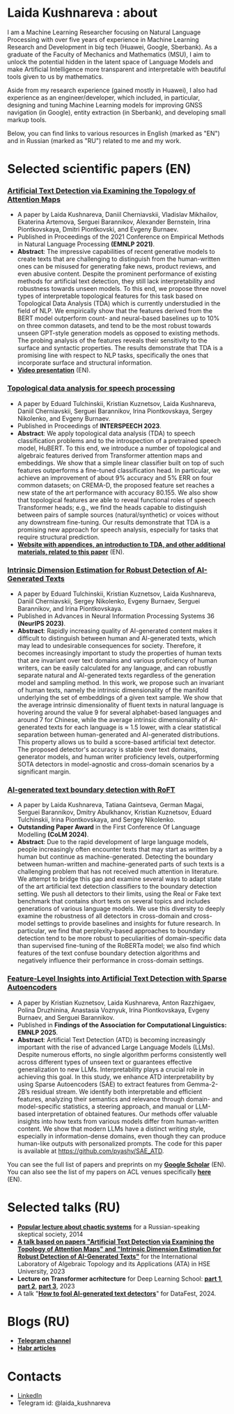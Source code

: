 # Laida Kushnareva : about

I am a Machine Learning Researcher focusing on Natural Language Processing with over five years of experience in Machine Learning Research and Development in big tech (Huawei, Google, Sberbank). As a graduate of the Faculty of Mechanics and Mathematics (MSU), I aim to unlock the potential hidden in the latent space of Language Models and make Artificial Intelligence more transparent and interpretable with beautiful tools given to us by mathematics. 

Aside from my research experience (gained mostly in Huawei), I also had experience as an engineer/developer, which included, in particular, designing and tuning Machine Learning models for improving GNSS navigation (in Google), entity extraction (in Sberbank), and developing small markup tools.

Below, you can find links to various resources in English (marked as "EN") and in Russian (marked as "RU") related to me and my work.

# Selected scientific papers (EN)

### [**Artificial Text Detection via Examining the Topology of Attention Maps**](https://aclanthology.org/2021.emnlp-main.50/)

- A paper by Laida Kushnareva, Daniil Cherniavskii, Vladislav Mikhailov, Ekaterina Artemova, Serguei Barannikov, Alexander Bernstein, Irina Piontkovskaya, Dmitri Piontkovski, and Evgeny Burnaev.
- Published in Proceedings of the 2021 Conference on Empirical Methods in Natural Language Processing **(EMNLP 2021)**.
- **Abstract**: The impressive capabilities of recent generative models to create texts that are challenging to distinguish from the human-written ones can be misused for generating fake news, product reviews, and even abusive content. Despite the prominent performance of existing methods for artificial text detection, they still lack interpretability and robustness towards unseen models. To this end, we propose three novel types of interpretable topological features for this task based on Topological Data Analysis (TDA) which is currently understudied in the field of NLP. We empirically show that the features derived from the BERT model outperform count- and neural-based baselines up to 10\% on three common datasets, and tend to be the most robust towards unseen GPT-style generation models as opposed to existing methods. The probing analysis of the features reveals their sensitivity to the surface and syntactic properties. The results demonstrate that TDA is a promising line with respect to NLP tasks, specifically the ones that incorporate surface and structural information.
- [**Video presentation**](https://aclanthology.org/2021.emnlp-main.50.mp4) (EN).

### [**Topological data analysis for speech processing**](https://www.isca-archive.org/interspeech_2023/tulchinskii23_interspeech.pdf)

- A paper by Eduard Tulchinskii, Kristian Kuznetsov, Laida Kushnareva, Daniil Cherniavskii, Serguei Barannikov, Irina Piontkovskaya, Sergey Nikolenko, and Evgeny Burnaev.
- Published in Proceedings of **INTERSPEECH 2023**.
- **Abstract**: We apply topological data analysis (TDA) to speech classification problems and to the introspection of a pretrained speech model, HuBERT. To this end, we introduce a number of topological and algebraic features derived from Transformer attention maps and embeddings. We show that a simple linear classifier built on top of such features outperforms a fine-tuned classification head. In particular, we achieve an improvement of about 9% accuracy and 5% ERR on four common datasets; on CREMA-D, the proposed feature set reaches a new state of the art performance with accuracy 80.155. We also show that topological features are able to reveal functional roles of speech Transformer heads; e.g., we find the heads capable to distinguish between pairs of sample sources (natural/synthetic) or voices without any downstream fine-tuning. Our results demonstrate that TDA is a promising new approach for speech analysis, especially for tasks that require structural prediction.
- [**Website with appendices, an introduction to TDA, and other additional materials, related to this paper**](https://topohubert.github.io/speech-topology-webpages/) (EN).

### [**Intrinsic Dimension Estimation for Robust Detection of AI-Generated Texts**](https://proceedings.neurips.cc/paper_files/paper/2023/hash/7baa48bc166aa2013d78cbdc15010530-Abstract-Conference.html)

- A paper by Eduard Tulchinskii, Kristian Kuznetsov, Laida Kushnareva, Daniil Cherniavskii, Sergey Nikolenko, Evgeny Burnaev, Serguei Barannikov, and Irina Piontkovskaya.
- Published in Advances in Neural Information Processing Systems 36 **(NeurIPS 2023)**.
- **Abstract**: Rapidly increasing quality of AI-generated content makes it difficult to distinguish between human and AI-generated texts, which may lead to undesirable consequences for society. Therefore, it becomes increasingly important to study the properties of human texts that are invariant over text domains and various proficiency of human writers, can be easily calculated for any language, and can robustly separate natural and AI-generated texts regardless of the generation model and sampling method. In this work, we propose such an invariant of human texts, namely the intrinsic dimensionality of the manifold underlying the set of embeddings of a given text sample. We show that the average intrinsic dimensionality of fluent texts in natural language is hovering around the value 9 for several alphabet-based languages and around 7 for Chinese, while the average intrinsic dimensionality of AI-generated texts for each language is ≈ 1.5 lower, with a clear statistical separation between human-generated and AI-generated distributions. This property allows us to build a score-based artificial text detector. The proposed detector's accuracy is stable over text domains, generator models, and human writer proficiency levels, outperforming SOTA detectors in model-agnostic and cross-domain scenarios by a significant margin.

### [**AI-generated text boundary detection with RoFT**](https://arxiv.org/abs/2311.08349)

- A paper by Laida Kushnareva, Tatiana Gaintseva, German Magai, Serguei Barannikov, Dmitry Abulkhanov, Kristian Kuznetsov, Eduard Tulchinskii, Irina Piontkovskaya, and Sergey Nikolenko.
- **Outstanding Paper Award** in the First Conference Of Language Modelling **(CoLM 2024)**.
- **Abstract**: Due to the rapid development of large language models, people increasingly often encounter texts that may start as written by a human but continue as machine-generated. Detecting the boundary between human-written and machine-generated parts of such texts is a challenging problem that has not received much attention in literature. We attempt to bridge this gap and examine several ways to adapt state of the art artificial text detection classifiers to the boundary detection setting. We push all detectors to their limits, using the Real or Fake text benchmark that contains short texts on several topics and includes generations of various language models. We use this diversity to deeply examine the robustness of all detectors in cross-domain and cross-model settings to provide baselines and insights for future research. In particular, we find that perplexity-based approaches to boundary detection tend to be more robust to peculiarities of domain-specific data than supervised fine-tuning of the RoBERTa model; we also find which features of the text confuse boundary detection algorithms and negatively influence their performance in cross-domain settings.

### [**Feature-Level Insights into Artificial Text Detection with Sparse Autoencoders**](https://aclanthology.org/2025.findings-acl.1321/)

- A paper by Kristian Kuznetsov, Laida Kushnareva, Anton Razzhigaev, Polina Druzhinina, Anastasia Voznyuk, Irina Piontkovskaya, Evgeny Burnaev, and Serguei Barannikov.
- Published in **Findings of the Association for Computational Linguistics: EMNLP 2025**.
- **Abstract**: Artificial Text Detection (ATD) is becoming increasingly important with the rise of advanced Large Language Models (LLMs). Despite numerous efforts, no single algorithm performs consistently well across different types of unseen text or guarantees effective generalization to new LLMs. Interpretability plays a crucial role in achieving this goal. In this study, we enhance ATD interpretability by using Sparse Autoencoders (SAE) to extract features from Gemma-2-2B’s residual stream. We identify both interpretable and efficient features, analyzing their semantics and relevance through domain- and model-specific statistics, a steering approach, and manual or LLM-based interpretation of obtained features. Our methods offer valuable insights into how texts from various models differ from human-written content. We show that modern LLMs have a distinct writing style, especially in information-dense domains, even though they can produce human-like outputs with personalized prompts. The code for this paper is available at https://github.com/pyashy/SAE_ATD. 

You can see the full list of papers and preprints on my [**Google Scholar**](https://scholar.google.com/citations?view_op=list_works&hl=en&hl=en&user=rsTb_hYAAAAJ) (EN). You can also see the list of my papers on ACL venues specifically [**here**](https://aclanthology.org/people/laida-kushnareva/) (EN).

# Selected talks (RU)

- [**Popular lecture about chaotic systems**](https://www.youtube.com/watch?v=DiIJjigF_I0) for a Russian-speaking skeptical society, 2014
- [**A talk based on papers "Artificial Text Detection via Examining the Topology of Attention Maps" and "Intrinsic Dimension Estimation for Robust Detection of AI-Generated Texts"**](https://www.youtube.com/watch?v=RqV54_2wiEs) for the International Laboratory of Algebraic Topology and its Applications (ATA) in HSE University, 2023
- **Lecture on Transformer acrhitecture** for Deep Learning School: [**part 1**](https://www.youtube.com/watch?v=lK0hqrVHrUA), [**part 2**](https://www.youtube.com/watch?v=cKPDBXjD9lo), [**part 3**](https://www.youtube.com/watch?v=BgFqtC866qE), 2023
- A talk "[**How to fool AI-generated text detectors**](https://www.youtube.com/watch?v=nqP23FBl4Rc)" for DataFest, 2024.

# Blogs (RU)

- [**Telegram channel**](https://t.me/tech_priestess)
- [**Habr articles**](https://habr.com/ru/users/tech_priestess/publications/articles/)

# Contacts

- [LinkedIn](https://www.linkedin.com/in/laida-kushnareva/)
- Telegram id: @laida_kushnareva

